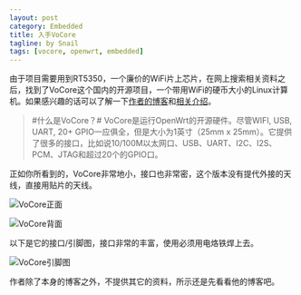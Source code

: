 ```yaml
---
layout: post
category: Embedded
title: 入手VoCore
tagline: by Snail
tags: [vocore, openwrt, embedded]
---
```

由于项目需要用到RT5350，一个廉价的WiFi片上芯片，在网上搜索相关资料之后，找到了VoCore这个国内的开源项目，一个带用WiFi的硬币大小的Linux计算机。如果感兴趣的话可以了解一下[作者的博客](http://vonger.cn/)和[相关介绍](https://www.indiegogo.com/projects/vocore-a-coin-sized-linux-computer-with-wifi)。

<!--more-->

> #什么是VoCore？#
  VoCore是运行OpenWrt的开源硬件。尽管WIFI, USB, UART, 20+ GPIO一应俱全，但是大小为1英寸（25mm x 25mm）。它提供了很多的接口，比如说10/100M以太网口、USB、UART、I2C、I2S、PCM、JTAG和超过20个的GPIO口。

正如你所看到的，VoCore非常地小，接口也非常密，这个版本没有提代外接的天线，直接用贴片的天线。

![VoCore正面](http://pic.yupoo.com/simpleyyt/DWyLSbrI/medium.jpg)

![VoCore背面](http://pic.yupoo.com/simpleyyt/DWyMgd04/medium.jpg)

以下是它的接口/引脚图，接口非常的丰富，使用必须用电烙铁焊上去。

![VoCore引脚图](http://pic.yupoo.com/simpleyyt/DWDDYtLs/medish.jpg)

作者除了本身的博客之外，不提供其它的资料，所示还是先看看他的博客吧。